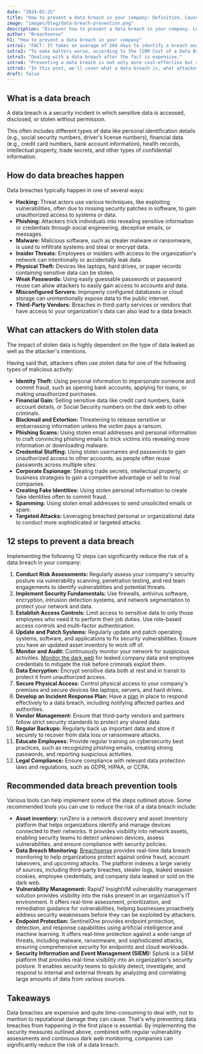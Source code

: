 ```yaml
---
date: "2024-02-25"
title: "How to prevent a data breach in your company: Definition, Causes, and Prevention"
image: "images/blog/data-breach-prevention.png"
description: "Discover how to prevent a data breach in your company. Learn the causes and steps needed to prevent a data breach in your company." 
author: "Breachsense"
h1: "How to prevent a data breach in your company"
intro1: "FACT: It takes an average of 204 days to identify a breach and then another 70 days to contain it."
intro2: "To make matters worse, according to the [IBM Cost of a Data Breach Report](https://www.ibm.com/reports/data-breach), the average cost of a data breach reached an all-time high of USD 4.45 million."
intro3: "Dealing with a data breach after the fact is expensive."
intro4: "Preventing a data breach is not only more cost-effective but also essential for maintaining your company's reputation."
intro5: "In this post, we'll cover what a data breach is, what attackers do with the data, and the steps you can put in place today to prevent a breach in the future."
draft: false
---
```

## What is a data breach

A data breach is a security incident in which sensitive data is accessed, disclosed, or stolen without permission.

This often includes different types of data like personal identification details (e.g., social security numbers, driver's license numbers), financial data (e.g., credit card numbers, bank account information), health records, intellectual property, trade secrets, and other types of confidential information.

## How do data breaches happen

Data breaches typically happen in one of several ways:

- **Hacking:** Threat actors use various techniques, like exploiting vulnerabilities, often due to missing security patches in software, to gain unauthorized access to systems or data.
- **Phishing:** Attackers trick individuals into revealing sensitive information or credentials through social engineering, deceptive emails, or messages.
- **Malware:** Malicious software, such as stealer malware or ransomware, is used to infiltrate systems and steal or encrypt data.
- **Insider Threats:** Employees or insiders with access to the organization's network can intentionally or accidentally leak data.
- **Physical Theft:** Devices like laptops, hard drives, or paper records containing sensitive data can be stolen.
- **Weak Passwords:** Using easily guessable passwords or password reuse can allow attackers to easily gain access to accounts and data.
- **Misconfigured Servers:** Improperly configured databases or cloud storage can unintentionally expose data to the public internet.
- **Third-Party Vendors:** Breaches in third-party services or vendors that have access to your organization's data can also lead to a data breach.

## What can attackers do With stolen data

The impact of stolen data is highly dependent on the type of data leaked as well as the attacker's intentions.

Having said that, attackers often use stolen data for one of the following types of malicious activity:

- **Identity Theft:** Using personal information to impersonate someone and commit fraud, such as opening bank accounts, applying for loans, or making unauthorized purchases.
- **Financial Gain:** Selling sensitive data like credit card numbers, bank account details, or Social Security numbers on the dark web to other criminals.
- **Blackmail and Extortion:** Threatening to release sensitive or embarrassing information unless the victim pays a ransom.
- **Phishing Scams:** Using stolen email addresses and personal information to craft convincing phishing emails to trick victims into revealing more information or downloading malware.
- **Credential Stuffing:** Using stolen usernames and passwords to gain unauthorized access to other accounts, as people often reuse passwords across multiple sites.
- **Corporate Espionage:** Stealing trade secrets, intellectual property, or business strategies to gain a competitive advantage or sell to rival companies.
- **Creating Fake Identities:** Using stolen personal information to create fake identities often to commit fraud.
- **Spamming:** Using stolen email addresses to send unsolicited emails or spam.
- **Targeted Attacks:** Leveraging breached personal or organizational data to conduct more sophisticated or targeted attacks.

## 12 steps to prevent a data breach

Implementing the following 12 steps can significantly reduce the risk of a data breach in your company:

1. **Conduct Risk Assessments:** Regularly assess your company's security posture via vulnerability scanning, penetration testing, and red team engagements to identify vulnerabilities and potential threats.
2. **Implement Security Fundamentals:** Use firewalls, antivirus software, encryption, intrusion detection systems, and network segmentation to protect your network and data.
3. **Establish Access Controls:** Limit access to sensitive data to only those employees who need it to perform their job duties. Use role-based access controls and multi-factor authentication.
4. **Update and Patch Systems:** Regularly update and patch operating systems, software, and applications to fix security vulnerabilities. Ensure you have an updated asset inventory to work off of.
5. **Monitor and Audit:** Continuously monitor your network for suspicious activities. [Monitor the dark web](https://www.breachsense.com/dark-web-monitoring/) for leaked company data and employee credentials to mitigate the risk before criminals exploit them.
6. **Data Encryption:** Encrypt sensitive data both at rest and in transit to protect it from unauthorized access.
7. **Secure Physical Access:** Control physical access to your company's premises and secure devices like laptops, servers, and hard drives.
8. **Develop an Incident Response Plan:** Have a [plan](https://www.breachsense.com/blog/data-breach-response/) in place to respond effectively to a data breach, including notifying affected parties and authorities.
9. **Vendor Management:** Ensure that third-party vendors and partners follow strict security standards to protect any shared data.
10. **Regular Backups:** Regularly back up important data and store it securely to recover from data loss or ransomware attacks.
11. **Educate Employees:** Provide regular training on cybersecurity best practices, such as recognizing phishing emails, creating strong passwords, and reporting suspicious activities.
12. **Legal Compliance:** Ensure compliance with relevant data protection laws and regulations, such as GDPR, HIPAA, or CCPA.

## Recommended data breach prevention tools

Various tools can help implement some of the steps outlined above. Some recommended tools you can use to reduce the risk of a data breach include:

- **Asset inventory:** runZero is a network discovery and asset inventory platform that helps organizations identify and manage devices connected to their networks. It provides visibility into network assets, enabling security teams to detect unknown devices, assess vulnerabilities, and ensure compliance with security policies.
- **Data Breach Monitoring:** [Breachsense](https://www.breachsense.com/) provides real-time data breach monitoring to help organizations protect against online fraud, account takeovers, and upcoming attacks. The platform indexes a large variety of sources, including third-party breaches, stealer logs, leaked session cookies, employee credentials, and company data leaked or sold on the dark web.
- **Vulnerability Management:** Rapid7 InsightVM vulnerability management solution provides visibility into the risks present in an organization's IT environment. It offers real-time assessment, prioritization, and remediation guidance for vulnerabilities, helping businesses proactively address security weaknesses before they can be exploited by attackers.
- **Endpoint Protection:** SentinelOne provides endpoint protection, detection, and response capabilities using artificial intelligence and machine learning. It offers real-time protection against a wide range of threats, including malware, ransomware, and sophisticated attacks, ensuring comprehensive security for endpoints and cloud workloads.
- **Security Information and Event Management (SIEM):** Splunk is a SIEM platform that provides real-time visibility into an organization's security posture. It enables security teams to quickly detect, investigate, and respond to internal and external threats by analyzing and correlating large amounts of data from various sources.

## Takeaways

Data breaches are expensive and quite time-consuming to deal with, not to mention to reputational damage they can cause. That's why preventing data breaches from happening in the first place is essential. By implementing the security measures outlined above, combined with regular vulnerability assessments and continuous dark web monitoring, companies can significantly reduce the risk of a data breach.
